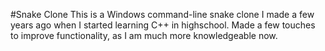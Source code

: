 #Snake Clone
This is a Windows command-line snake clone I made a few years ago when I started learning C++ in highschool.
Made a few touches to improve functionality, as I am much more knowledgeable now.
